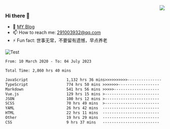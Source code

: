 <img align='right' src='https://github-readme-stats.vercel.app/api?username=niaogege&show_icons=true&theme=radical'/>

### Hi there 👋

- 🌱 [MY Blog](https://bythewayer.com/)
- 📫 How to reach me: 291003932@qq.com
- ⚡ Fun fact:  世事无常，不要留有遗憾，早点养老

![Test](https://github-readme-stats.vercel.app/api/top-langs/?username=niaogege&layout=compact)

<!--START_SECTION:waka-->

```txt
From: 10 March 2020 - To: 04 July 2023

Total Time: 2,860 hrs 40 mins

JavaScript                 1,132 hrs 36 mins>>>>>>>>>>---------------   39.59 %
TypeScript                 774 hrs 50 mins >>>>>>>------------------   27.09 %
Markdown                   541 hrs 56 mins >>>>>--------------------   18.94 %
Vue.js                     129 hrs 15 mins >------------------------   04.52 %
JSON                       100 hrs 12 mins >------------------------   03.50 %
SCSS                       70 hrs 49 mins  >------------------------   02.48 %
YAML                       26 hrs 42 mins  -------------------------   00.93 %
HTML                       22 hrs 11 mins  -------------------------   00.78 %
Other                      19 hrs 29 mins  -------------------------   00.68 %
CSS                        9 hrs 37 mins   -------------------------   00.34 %
```

<!--END_SECTION:waka-->

